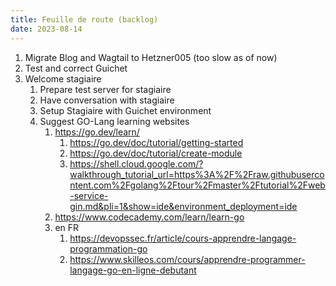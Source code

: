 ```yaml
---
title: Feuille de route (backlog)
date: 2023-08-14
---
```


1. Migrate Blog and Wagtail to Hetzner005 (too slow as of now)
2. Test and correct Guichet
3. Welcome stagiaire
	1. Prepare test server for stagiaire
	2. Have conversation with stagiaire
	3. Setup Stagiaire with Guichet environment
	4. Suggest GO-Lang learning websites
		1. https://go.dev/learn/
			1. https://go.dev/doc/tutorial/getting-started
			2. https://go.dev/doc/tutorial/create-module
			3. https://shell.cloud.google.com/?walkthrough_tutorial_url=https%3A%2F%2Fraw.githubusercontent.com%2Fgolang%2Ftour%2Fmaster%2Ftutorial%2Fweb-service-gin.md&pli=1&show=ide&environment_deployment=ide
		2. https://www.codecademy.com/learn/learn-go
		3. en FR
			1. https://devopssec.fr/article/cours-apprendre-langage-programmation-go
			2. https://www.skilleos.com/cours/apprendre-programmer-langage-go-en-ligne-debutant